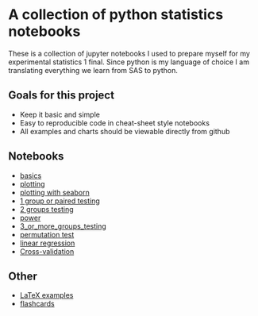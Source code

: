 # A collection of python statistics notebooks

These is a collection of jupyter notebooks I used to prepare myself for my experimental statistics 1 final. Since python is my language of choice I am translating everything we learn from SAS to python.

## Goals for this project
* Keep it basic and simple
* Easy to reproducible code in cheat-sheet style notebooks
* All examples and charts should be viewable directly from github

## Notebooks
* [basics](basics.ipynb)
* [plotting](plotting.ipynb)
* [plotting with seaborn](plotting_seaborn.ipynb)
* [1 group or paired testing](1_group_or_paired_testing.ipynb)
* [2 groups testing](2_group_testing.ipynb)
* [power](power.ipynb)
* [3_or_more_groups_testing](3_or_more_groups_testing.ipynb)
* [permutation test](permutation_test.ipynb)
* [linear regression](linear_regression.ipynb)
* [Cross-validation](cross-validation.ipynb)

## Other
* [LaTeX examples](LaTeX_examples.ipynb)
* [flashcards](https://www.coursehero.com/flashcards/449901/Stats-python/)
